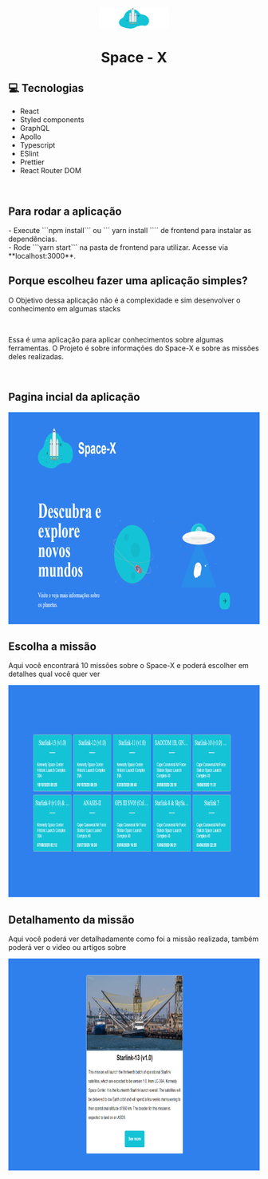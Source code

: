 <h1 align="center">
<br>
<img src="./src/assets/images/rocket.svg" alt="Space-X" width="140">
<br>
<br>
Space - X
</h1>

## :computer: Tecnologias

- React
- Styled components
- GraphQL
- Apollo
- Typescript
- ESlint
- Prettier
- React Router DOM

<br>

<h2> Para rodar a aplicação </h2>
 - Execute ```npm install``` ou ``` yarn install ```` de frontend para instalar as dependências.
 <br>
 - Rode ```yarn start``` na pasta de frontend para utilizar. Acesse via **localhost:3000**.
 <br>
<h2> Porque escolheu fazer uma aplicação simples? </h2>
<p> O Objetivo dessa aplicação não é a complexidade e sim desenvolver o conhecimento em algumas stacks </p>
<br>
<p> Essa é uma aplicação para aplicar conhecimentos sobre algumas ferramentas.
O Projeto é sobre informações do Space-X e sobre as missões deles realizadas.</p>
<br>
<h2> Pagina incial da aplicação</h2>
<img src="./src/assets/images/landing_page.png" alt="Detalhes da missão do Space X" height="425">
<br>
<h2> Escolha a missão </h2>
<p> Aqui você encontrará 10 missões sobre o Space-X e poderá escolher em detalhes qual você quer ver </p>
<img src="./src/assets/images/missions.png" alt="Detalhes da missão do Space X" height="425">
<h2> Detalhamento da missão</h2>
<p> Aqui você poderá ver detalhadamente como foi a missão realizada, também poderá ver o video ou artigos sobre </p>
<img src="./src/assets/images/details_mission.png" alt="Detalhes da missão do Space X" height="425">

